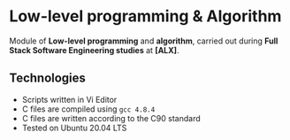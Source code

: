 # Low-level programming & Algorithm

Module of **Low-level programming** and **algorithm**, carried out during **Full Stack Software Engineering studies** at **[ALX]**.

## Technologies
* Scripts written in Vi Editor
* C files are compiled using `gcc 4.8.4`
* C files are written according to the C90 standard
* Tested on Ubuntu 20.04 LTS
